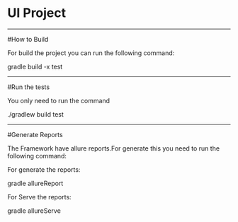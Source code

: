 # UI Project 
---------------------------------
#How to Build

For build the project you can run the following command:

gradle build -x test

----------------------------------
#Run the tests

You only need to run the command

./gradlew build test 

------------------------------------

#Generate Reports

The Framework have allure reports.For generate this you need
to run the following command:

For generate the reports: 

gradle allureReport

For Serve the reports:

gradle allureServe 